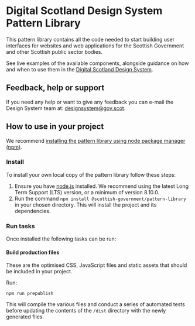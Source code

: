 # Digital Scotland Design System Pattern Library

This pattern library contains all the code needed to start building user interfaces for websites and web applications for the Scottish Government and other Scottish public sector bodies.

See live examples of the available components, alongside guidance on how and when to use them in the [Digital Scotland Design System](https://designsystem.gov.scot/).

## Feedback, help or support

If you need any help or want to give any feedback you can e-mail the Design System team at: [designsystem@gov.scot](mailto:designsystem@gov.scot).

## How to use in your project

We recommend [installing the pattern library using node package manager (npm)](https://designsystem.gov.scot/get-started/installation/).

### Install

To install your own local copy of the pattern library follow these steps:

1. Ensure you have [node.js](https://nodejs.org/en/) installed. We recommend using the latest Long Term Support (LTS) version, or a minimum of version 8.10.0.
2. Run the command `npm install @scottish-government/pattern-library` in your chosen directory. This will install the project and its dependencies.

### Run tasks

Once installed the following tasks can be run:

#### Build production files

These are the optimised CSS, JavaScript files and static assets that should be included in your project.

Run:

```
npm run prepublish
```

This will compile the various files and conduct a series of automated tests before updating the contents of the `/dist` directory with the newly generated files.